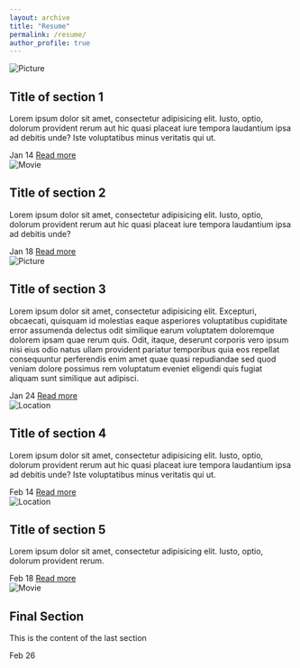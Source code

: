 ```yaml
---
layout: archive
title: "Resume"
permalink: /resume/
author_profile: true
---
```


<html>
 <head>
  <meta name="viewport" content="width=device-width, initial-scale=1">
  <script>document.getElementsByTagName("html")[0].className += " js";</script>
  <link rel="stylesheet" type="text/css" href="assets/css/resume_css.css">
 </head>
<body>
	<section class="cd-timeline js-cd-timeline">
		<div class="container container--lg cd-timeline__container">
			<div class="cd-timeline__block">
				<div class="cd-timeline__img cd-timeline__img--picture">
					<img src="assets/img/cd-icon-picture.svg" alt="Picture">
				</div> <!-- cd-timeline__img -->
				<div class="cd-timeline__content text-component">
					<h2>Title of section 1</h2>
					<p class="text--subtle">Lorem ipsum dolor sit amet, consectetur adipisicing elit. Iusto, optio, dolorum provident rerum aut hic quasi placeat iure tempora laudantium ipsa ad debitis unde? Iste voluptatibus minus veritatis qui ut.</p>
	  <div class="flex flex--space-between flex--center-y">
	    <span class="cd-timeline__date">Jan 14</span>
	    <a href="#0" class="btn btn--subtle">Read more</a>
	  </div>
				</div> <!-- cd-timeline__content -->
			</div> <!-- cd-timeline__block -->
			<div class="cd-timeline__block">
				<div class="cd-timeline__img cd-timeline__img--movie">
					<img src="assets/img/cd-icon-movie.svg" alt="Movie">
				</div> <!-- cd-timeline__img -->
				<div class="cd-timeline__content text-component">
					<h2>Title of section 2</h2>
					<p class="text--subtle">Lorem ipsum dolor sit amet, consectetur adipisicing elit. Iusto, optio, dolorum provident rerum aut hic quasi placeat iure tempora laudantium ipsa ad debitis unde?</p>
	  <div class="flex flex--space-between flex--center-y">
	    <span class="cd-timeline__date">Jan 18</span>
	    <a href="#0" class="btn btn--subtle">Read more</a>
	  </div>
				</div> <!-- cd-timeline__content -->
			</div> <!-- cd-timeline__block -->
			<div class="cd-timeline__block">
				<div class="cd-timeline__img cd-timeline__img--picture">
					<img src="assets/img/cd-icon-picture.svg" alt="Picture">
				</div> <!-- cd-timeline__img -->
				<div class="cd-timeline__content text-component">
					<h2>Title of section 3</h2>
					<p class="text--subtle">Lorem ipsum dolor sit amet, consectetur adipisicing elit. Excepturi, obcaecati, quisquam id molestias eaque asperiores voluptatibus cupiditate error assumenda delectus odit similique earum voluptatem doloremque dolorem ipsam quae rerum quis. Odit, itaque, deserunt corporis vero ipsum nisi eius odio natus ullam provident pariatur temporibus quia eos repellat consequuntur perferendis enim amet quae quasi repudiandae sed quod veniam dolore possimus rem voluptatum eveniet eligendi quis fugiat aliquam sunt similique aut adipisci.</p>
	  <div class="flex flex--space-between flex--center-y">
	    <span class="cd-timeline__date">Jan 24</span>
	    <a href="#0" class="btn btn--subtle">Read more</a>
	  </div>
				</div> <!-- cd-timeline__content -->
			</div> <!-- cd-timeline__block -->
			<div class="cd-timeline__block">
				<div class="cd-timeline__img cd-timeline__img--location">
					<img src="assets/img/cd-icon-location.svg" alt="Location">
				</div> <!-- cd-timeline__img -->
				<div class="cd-timeline__content text-component">
					<h2>Title of section 4</h2>
					<p class="text--subtle">Lorem ipsum dolor sit amet, consectetur adipisicing elit. Iusto, optio, dolorum provident rerum aut hic quasi placeat iure tempora laudantium ipsa ad debitis unde? Iste voluptatibus minus veritatis qui ut.</p>
					<div class="flex flex--space-between flex--center-y">
	    <span class="cd-timeline__date">Feb 14</span>
	    <a href="#0" class="btn btn--subtle">Read more</a>
	  </div>
				</div> <!-- cd-timeline__content -->
			</div> <!-- cd-timeline__block -->
			<div class="cd-timeline__block">
				<div class="cd-timeline__img cd-timeline__img--location">
					<img src="assets/img/cd-icon-location.svg" alt="Location">
				</div> <!-- cd-timeline__img -->
				<div class="cd-timeline__content text-component">
					<h2>Title of section 5</h2>
					<p class="text--subtle">Lorem ipsum dolor sit amet, consectetur adipisicing elit. Iusto, optio, dolorum provident rerum.</p>
	  <div class="flex flex--space-between flex--center-y">
	    <span class="cd-timeline__date">Feb 18</span>
	    <a href="#0" class="btn btn--subtle">Read more</a>
	  </div>
				</div> <!-- cd-timeline__content -->
			</div> <!-- cd-timeline__block -->
			<div class="cd-timeline__block">
				<div class="cd-timeline__img cd-timeline__img--movie">
					<img src="assets/img/cd-icon-movie.svg" alt="Movie">
				</div> <!-- cd-timeline__img -->
				<div class="cd-timeline__content text-component">
					<h2>Final Section</h2>
					<p class="text--subtle">This is the content of the last section</p>
					<div class="flex flex--space-between flex--center-y">
	    <span class="cd-timeline__date">Feb 26</span>
	  </div>
				</div> <!-- cd-timeline__content -->
			</div> <!-- cd-timeline__block -->
		</div>
	</section> <!-- cd-timeline -->
  <script src="assets/js/resume_main.js"></script>
</body>
</html>


   
